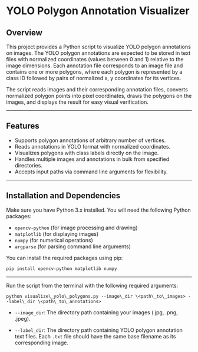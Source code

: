 # YOLO Polygon Annotation Visualizer

## Overview

This project provides a Python script to visualize YOLO polygon annotations on images. The YOLO polygon annotations are expected to be stored in text files with normalized coordinates (values between 0 and 1) relative to the image dimensions. Each annotation file corresponds to an image file and contains one or more polygons, where each polygon is represented by a class ID followed by pairs of normalized x, y coordinates for its vertices.

The script reads images and their corresponding annotation files, converts normalized polygon points into pixel coordinates, draws the polygons on the images, and displays the result for easy visual verification.

---

## Features

- Supports polygon annotations of arbitrary number of vertices.
- Reads annotations in YOLO format with normalized coordinates.
- Visualizes polygons with class labels directly on the image.
- Handles multiple images and annotations in bulk from specified directories.
- Accepts input paths via command line arguments for flexibility.

---

## Installation and Dependencies

Make sure you have Python 3.x installed. You will need the following Python packages:

- `opencv-python` (for image processing and drawing)
- `matplotlib` (for displaying images)
- `numpy` (for numerical operations)
- `argparse` (for parsing command line arguments)

You can install the required packages using pip:

```bash
pip install opencv-python matplotlib numpy
```
---

Run the script from the terminal with the following required arguments:
```
python visualize\_yolo\_polygons.py --image\_dir \<path\_to\_images> --label\_dir \<path\_to\_annotations>
```
- `--image_dir`: The directory path containing your images (.jpg, .png, .jpeg).

- `--label_dir`: The directory path containing YOLO polygon annotation text files. Each `.txt` file should have the same base filename as its corresponding image.



